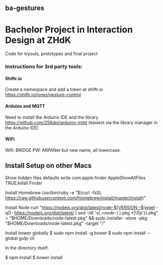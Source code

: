 ## ba-gestures
# Bachelor Project in Interaction Design at ZHdK

Code for tryouts, prototypes and final project


### Instructions for 3rd party tools:

#### Shiftr.io
Create a namespace and add a token at shiftr.io
https://shiftr.io/jones/gesture-control

#### Arduino and MQTT
Need to install the Arduino IDE and the library
https://github.com/256dpi/arduino-mqtt
(easiest via the library manager in the Arduino IDE)

#### WiFi
Wifi: BRIDGE
PW: ARPANet but new name, all lowercase.


## Install Setup on other Macs

Show hidden files
defaults write com.apple.finder AppleShowAllFiles TRUE;killall Finder

Install Homebrew
/usr/bin/ruby -e "$(curl -fsSL https://raw.githubusercontent.com/Homebrew/install/master/install)"

Install Node
curl "https://nodejs.org/dist/latest/node-${VERSION:-$(wget -qO- https://nodejs.org/dist/latest/ | sed -nE 's|.*>node-(.*)\.pkg</a>.*|\1|p')}.pkg" > "$HOME/Downloads/node-latest.pkg" && sudo installer -store -pkg "$HOME/Downloads/node-latest.pkg" -target "/"

Install bower globally
$ sudo npm install -g bower
$ sudo npm install --global gulp-cli

In the directory itself:

$ npm install
$ bower install

